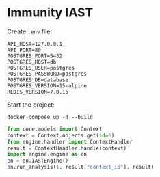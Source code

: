 # Immunity IAST

Create `.env` file:

```shell
API_HOST=127.0.0.1
API_PORT=80
POSTGRES_PORT=5432
POSTGRES_HOST=db
POSTGRES_USER=postgres
POSTGRES_PASSWORD=postgres
POSTGRES_DB=database
POSTGRES_VERSION=15-alpine
REDIS_VERSION=7.0.15
```

Start the project:

```shell
docker-compose up -d --build
```

```python
from core.models import Context
context = Context.objects.get(id=6)
from engine.handler import ContextHandler
result = ContextHandler.handle(context)
import engine.engine as en
en = en.IASTEngine()
en.run_analysis(1, result["context_id"], result)
```
